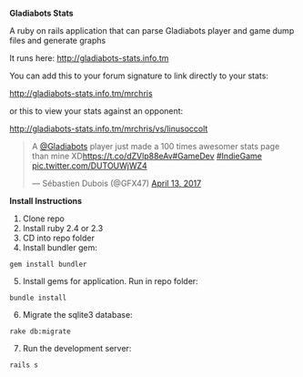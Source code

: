 **Gladiabots Stats**

A ruby on rails application that can parse Gladiabots player and game dump files and generate graphs

It runs here: http://gladiabots-stats.info.tm

You can add this to your forum signature to link directly to your stats:

http://gladiabots-stats.info.tm/mrchris

or this to view your stats against an opponent:

http://gladiabots-stats.info.tm/mrchris/vs/linusoccolt

<blockquote class="twitter-tweet" data-lang="en"><p lang="en" dir="ltr">A <a href="https://twitter.com/Gladiabots">@Gladiabots</a> player just made a 100 times awesomer stats page than mine XD<a href="https://t.co/dZVlp88eAv">https://t.co/dZVlp88eAv</a><a href="https://twitter.com/hashtag/GameDev?src=hash">#GameDev</a> <a href="https://twitter.com/hashtag/IndieGame?src=hash">#IndieGame</a> <a href="https://t.co/DUTOUWjWZ4">pic.twitter.com/DUTOUWjWZ4</a></p>&mdash; Sébastien Dubois (@GFX47) <a href="https://twitter.com/GFX47/status/852571204850503680">April 13, 2017</a></blockquote>
<script async src="//platform.twitter.com/widgets.js" charset="utf-8"></script>

**Install Instructions**

1. Clone repo
2. Install ruby 2.4 or 2.3
3. CD into repo folder
4. Install bundler gem:
```
gem install bundler
```
5. Install gems for application. Run in repo folder:
```
bundle install
```
6. Migrate the sqlite3 database:
```
rake db:migrate
```
7. Run the development server:
```
rails s
```
